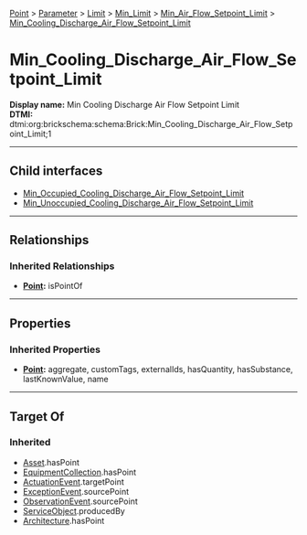 [Point](../../../../../Point.md) > [Parameter](../../../../Parameter.md) > [Limit](../../../Limit.md) > [Min_Limit](../../Min_Limit.md) > [Min_Air_Flow_Setpoint_Limit](../Min_Air_Flow_Setpoint_Limit.md) > [Min_Cooling_Discharge_Air_Flow_Setpoint_Limit](#)
# Min_Cooling_Discharge_Air_Flow_Setpoint_Limit

**Display name:** Min Cooling Discharge Air Flow Setpoint Limit<br />
**DTMI:** dtmi:org:brickschema:schema:Brick:Min_Cooling_Discharge_Air_Flow_Setpoint_Limit;1

---

## Child interfaces
* [Min_Occupied_Cooling_Discharge_Air_Flow_Setpoint_Limit](Min_Occupied_Cooling_Discharge_Air_Flow_Setpoint_Limit.md)
* [Min_Unoccupied_Cooling_Discharge_Air_Flow_Setpoint_Limit](Min_Unoccupied_Cooling_Discharge_Air_Flow_Setpoint_Limit.md)

---

## Relationships
### Inherited Relationships
* **[Point](../../../../../Point.md):** isPointOf

---

## Properties
### Inherited Properties
* **[Point](../../../../../Point.md):** aggregate, customTags, externalIds, hasQuantity, hasSubstance, lastKnownValue, name

---

## Target Of
### Inherited
* [Asset](../../../../../../Asset/Asset.md).hasPoint
* [EquipmentCollection](../../../../../../Collection/AssetCollection/EquipmentCollection/EquipmentCollection.md).hasPoint
* [ActuationEvent](../../../../../../Event/PointEvent/ActuationEvent.md).targetPoint
* [ExceptionEvent](../../../../../../Event/PointEvent/ExceptionEvent.md).sourcePoint
* [ObservationEvent](../../../../../../Event/PointEvent/ObservationEvent.md).sourcePoint
* [ServiceObject](../../../../../../Information/ServiceObject/ServiceObject.md).producedBy
* [Architecture](../../../../../../Space/Architecture/Architecture.md).hasPoint
